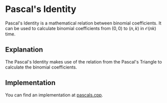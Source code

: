 # Pascal's Identity

Pascal's Identity is a mathematical relation between binomial coefficients. It can be used to calculate binomial coefficients from $(0, 0)$ to $(n, k)$ in $\mathcal{O}(nk)$ time.

## Explanation

The Pascal's Identity makes use of the relation from the Pascal's Triangle to calculate the binomial coefficients.

## Implementation

You can find an implementation at [pascals.cpp](./pascals.cpp).
